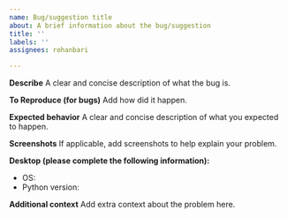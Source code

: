 ```yaml
---
name: Bug/suggestion title
about: A brief information about the bug/suggestion
title: ''
labels: ''
assignees: rohanbari

---
```


**Describe**
A clear and concise description of what the bug is.

**To Reproduce (for bugs)**
Add how did it happen.

**Expected behavior**
A clear and concise description of what you expected to happen.

**Screenshots**
If applicable, add screenshots to help explain your problem.

**Desktop (please complete the following information):**
 - OS:
 - Python version:

**Additional context**
Add extra context about the problem here.
